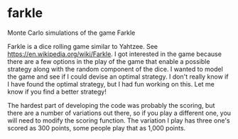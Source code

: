 # farkle
Monte Carlo simulations of the game Farkle

Farkle is a dice rolling game similar to Yahtzee. See https://en.wikipedia.org/wiki/Farkle.
I got interested in the game because there are a few options in the play of the game that enable a possible strategy along with the random component of the dice. I wanted to model the game and see if I could devise an optimal strategy. I don't really know if I have found the optimal strategy, but I had fun working on this. Let me know if you find a better strategy!

The hardest part of developing the code was probably the scoring, but there are a number of variations out there, so if you play a different one, you will need to modify the scoring function. The variation I play has three one's scored as 300 points, some people play that as 1,000 points.
